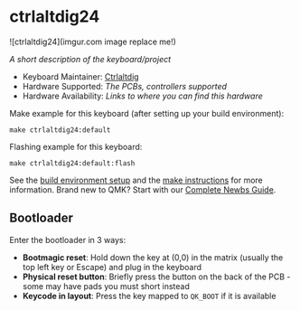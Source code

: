 # ctrlaltdig24

![ctrlaltdig24](imgur.com image replace me!)

*A short description of the keyboard/project*

* Keyboard Maintainer: [Ctrlaltdig](https://github.com/Ctrlaltdig)
* Hardware Supported: *The PCBs, controllers supported*
* Hardware Availability: *Links to where you can find this hardware*

Make example for this keyboard (after setting up your build environment):

    make ctrlaltdig24:default

Flashing example for this keyboard:

    make ctrlaltdig24:default:flash

See the [build environment setup](https://docs.qmk.fm/#/getting_started_build_tools) and the [make instructions](https://docs.qmk.fm/#/getting_started_make_guide) for more information. Brand new to QMK? Start with our [Complete Newbs Guide](https://docs.qmk.fm/#/newbs).

## Bootloader

Enter the bootloader in 3 ways:

* **Bootmagic reset**: Hold down the key at (0,0) in the matrix (usually the top left key or Escape) and plug in the keyboard
* **Physical reset button**: Briefly press the button on the back of the PCB - some may have pads you must short instead
* **Keycode in layout**: Press the key mapped to `QK_BOOT` if it is available
